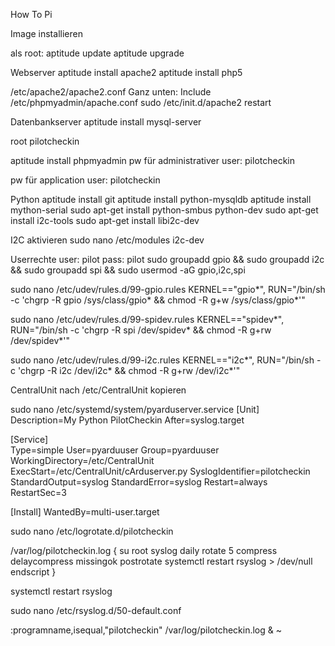How To Pi

Image installieren

als root:
aptitude update
aptitude upgrade

Webserver
aptitude install apache2
aptitude install php5

/etc/apache2/apache2.conf
Ganz unten: Include /etc/phpmyadmin/apache.conf
sudo /etc/init.d/apache2 restart


Datenbankserver
aptitude install mysql-server

root
pilotcheckin

aptitude install phpmyadmin
pw für administrativer user:
pilotcheckin

pw für application user:
pilotcheckin

Python
aptitude install git
aptitude install python-mysqldb
aptitude install mython-serial
sudo apt-get install python-smbus python-dev
sudo apt-get install i2c-tools
sudo apt-get install libi2c-dev 


I2C aktivieren
sudo nano /etc/modules
i2c-dev


Userrechte
user: pilot
pass: pilot
sudo groupadd gpio &&
sudo groupadd i2c &&
sudo groupadd spi &&
sudo usermod -aG gpio,i2c,spi <USER>


sudo nano /etc/udev/rules.d/99-gpio.rules
KERNEL=="gpio*", RUN="/bin/sh -c 'chgrp -R gpio /sys/class/gpio* && chmod -R g+w /sys/class/gpio*'"

sudo nano /etc/udev/rules.d/99-spidev.rules
KERNEL=="spidev*", RUN="/bin/sh -c 'chgrp -R spi /dev/spidev* && chmod -R g+rw /dev/spidev*'"

sudo nano /etc/udev/rules.d/99-i2c.rules
KERNEL=="i2c*", RUN="/bin/sh -c 'chgrp -R i2c /dev/i2c* && chmod -R g+rw /dev/i2c*'"




CentralUnit nach /etc/CentralUnit kopieren

sudo nano /etc/systemd/system/pyarduserver.service
[Unit]
Description=My Python PilotCheckin
After=syslog.target

[Service]  
Type=simple
User=pyarduuser
Group=pyarduuser
WorkingDirectory=/etc/CentralUnit
ExecStart=/etc/CentralUnit/cArduserver.py
SyslogIdentifier=pilotcheckin
StandardOutput=syslog
StandardError=syslog 
Restart=always
RestartSec=3  

[Install]
WantedBy=multi-user.target



sudo nano /etc/logrotate.d/pilotcheckin

/var/log/pilotcheckin.log {
    su root syslog
    daily
    rotate 5
    compress
    delaycompress
    missingok
    postrotate
        systemctl restart rsyslog > /dev/null
    endscript
}

systemctl restart rsyslog



sudo nano /etc/rsyslog.d/50-default.conf

:programname,isequal,"pilotcheckin"         /var/log/pilotcheckin.log
& ~


